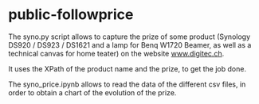 # public-followprice

The syno.py script allows to capture the prize of some product (Synology DS920 / DS923 / DS1621 and a lamp for Benq W1720 Beamer, as well as a technical canvas for home teater) on the website www.digitec.ch.

It uses the XPath of the product name and the prize, to get the job done.

The syno_price.ipynb allows to read the data of the different csv files, in order to obtain a chart of the evolution of the prize.
